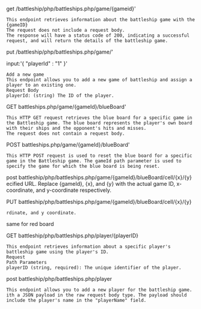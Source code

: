 get /battleship/php/battleships.php/game/{gameid}'

    This endpoint retrieves information about the battleship game with the {gameID}
    The request does not include a request body.
    The response will have a status code of 200, indicating a successful request, and will return the details of the battleship game.

put /battleship/php/battleships.php/game/'

input:'{
    "playerId" : "1"
}'

    Add a new game
    This endpoint allows you to add a new game of battleship and assign a player to an existing one.
    Request Body
    playerId: (string) The ID of the player.


GET battleships.php/game/{gameId}/blueBoard'

    This HTTP GET request retrieves the blue board for a specific game in the Battleship game. The blue board represents the player's own board with their ships and the opponent's hits and misses.
    The request does not contain a request body.




POST battleships.php/game/{gameId}/blueBoard'

    This HTTP POST request is used to reset the blue board for a specific game in the Battleship game. The gameId path parameter is used to specify the game for which the blue board is being reset.





post battleship/php/battleships.php/game/{gameId}/blueBoard/cell/{x}/{y}
    ecified URL. Replace {gameId}, {x}, and {y} with the actual game ID, x-coordinate, and y-coordinate respectively.

PUT battleship/php/battleships.php/game/{gameId}/blueBoard/cell/{x}/{y}

    rdinate, and y coordinate.

    

same for red board



GET battleship/php/battleships.php/player/{playerID}

    This endpoint retrieves information about a specific player's battleship game using the player's ID.
    Request
    Path Parameters
    playerID (string, required): The unique identifier of the player.


post battleship/php/battleships.php/player

    This endpoint allows you to add a new player for the battleship game.
    ith a JSON payload in the raw request body type. The payload should include the player's name in the "playerName" field.

